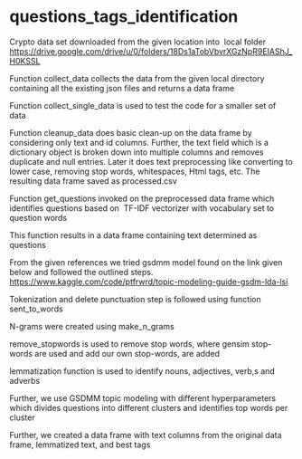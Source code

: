 # questions_tags_identification

Crypto data set downloaded from the given location into  local folder
https://drive.google.com/drive/u/0/folders/18Ds1aTobVbvrXGzNpR9EIAShJ_H0KSSL 

Function collect_data collects the data from the given local directory containing all the existing json files and returns a data frame

Function collect_single_data is used to test the code for a smaller set of data

Function cleanup_data does basic clean-up on the data frame by considering only text and id columns. Further, the text field which is a dictionary object is broken down into multiple columns and removes duplicate and null entries. Later it does text preprocessing like converting to lower case, removing stop words, whitespaces, Html tags, etc.
The resulting data frame saved as processed.csv

Function get_questions invoked on the preprocessed data frame which identifies questions based on  TF-IDF vectorizer with vocabulary set to question words

This function results in a data frame containing text determined as questions

From the given references we tried gsdmm model found on the link given below and followed the outlined steps.
https://www.kaggle.com/code/ptfrwrd/topic-modeling-guide-gsdm-lda-lsi

Tokenization and delete punctuation step is followed using function sent_to_words

N-grams were created using make_n_grams

remove_stopwords is used to remove stop words, where gensim stop-words are used and add our own stop-words, are added

lemmatization function is used to identify nouns, adjectives, verb,s and adverbs 

Further, we use GSDMM topic modeling with different hyperparameters which divides questions into different clusters and identifies top words per cluster


Further, we created a data frame with text columns from the original data frame, lemmatized text, and best tags






